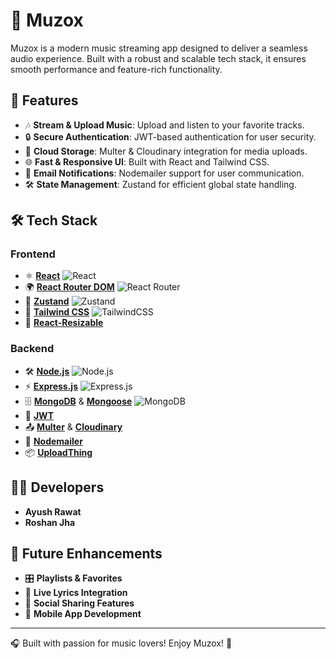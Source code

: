 # 🎵 Muzox

Muzox is a modern music streaming app designed to deliver a seamless audio experience. Built with a robust and scalable tech stack, it ensures smooth performance and feature-rich functionality.

## 🚀 Features
- 🎶 **Stream & Upload Music**: Upload and listen to your favorite tracks.
- 🔒 **Secure Authentication**: JWT-based authentication for user security.
- 📂 **Cloud Storage**: Multer & Cloudinary integration for media uploads.
- 🌐 **Fast & Responsive UI**: Built with React and Tailwind CSS.
- 📩 **Email Notifications**: Nodemailer support for user communication.
- 🛠 **State Management**: Zustand for efficient global state handling.

## 🛠️ Tech Stack

### **Frontend**
- ⚛ **[React](https://react.dev/)** ![React](https://img.shields.io/badge/React-20232A?style=for-the-badge&logo=react&logoColor=61DAFB)
- 🌍 **[React Router DOM](https://reactrouter.com/)** ![React Router](https://img.shields.io/badge/React_Router-CA4245?style=for-the-badge&logo=react-router&logoColor=white)
- 🏪 **[Zustand](https://github.com/pmndrs/zustand)** ![Zustand](https://img.shields.io/badge/Zustand-%23000000.svg?style=for-the-badge&logoColor=white)
- 🎨 **[Tailwind CSS](https://tailwindcss.com/)** ![TailwindCSS](https://img.shields.io/badge/Tailwind_CSS-38B2AC?style=for-the-badge&logo=tailwind-css&logoColor=white)
- 📏 **[React-Resizable](https://github.com/bokuweb/react-resizable)**

### **Backend**
- 🛠 **[Node.js](https://nodejs.org/)** ![Node.js](https://img.shields.io/badge/Node.js-43853D?style=for-the-badge&logo=node.js&logoColor=white)
- ⚡ **[Express.js](https://expressjs.com/)** ![Express.js](https://img.shields.io/badge/Express.js-000000?style=for-the-badge&logo=express&logoColor=white)
- 🗄 **[MongoDB](https://www.mongodb.com/)** & **[Mongoose](https://mongoosejs.com/)** ![MongoDB](https://img.shields.io/badge/MongoDB-4EA94B?style=for-the-badge&logo=mongodb&logoColor=white)
- 🔐 **[JWT](https://jwt.io/)**
- 📤 **[Multer](https://github.com/expressjs/multer)** & **[Cloudinary](https://cloudinary.com/)**
- 📩 **[Nodemailer](https://nodemailer.com/)**
- 📦 **[UploadThing](https://uploadthing.com/)**

## 👨‍💻 Developers
- **Ayush Rawat**
- **Roshan Jha**

## 🎯 Future Enhancements
- 🎛 **Playlists & Favorites**
- 💬 **Live Lyrics Integration**
- 🔗 **Social Sharing Features**
- 📱 **Mobile App Development**

---
🎧 Built with passion for music lovers! Enjoy Muzox! 🚀

